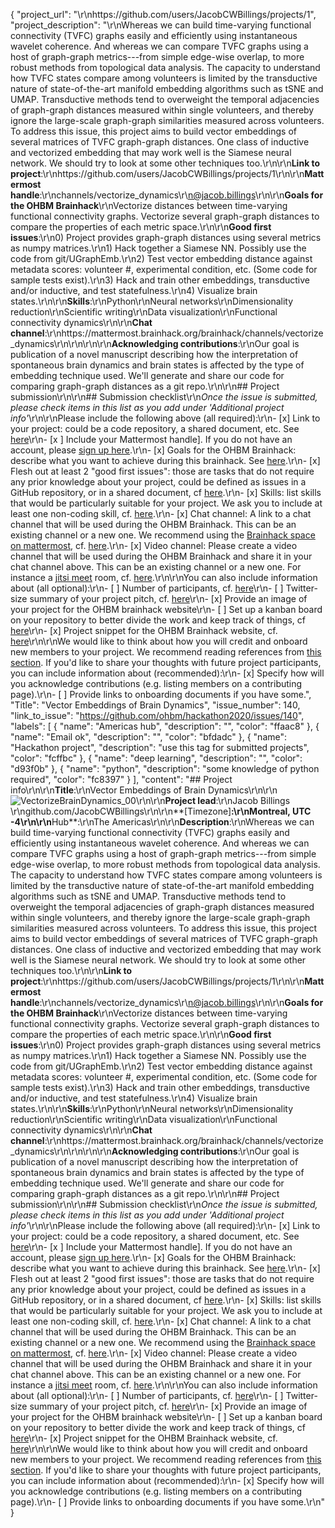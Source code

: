 {
  "project_url": "\r\nhttps://github.com/users/JacobCWBillings/projects/1",
  "project_description": "\r\nWhereas we can build time-varying functional connectivity (TVFC) graphs easily and efficiently using instantaneous wavelet coherence. And whereas we can compare TVFC graphs using a host of graph-graph metrics---from simple edge-wise overlap, to more robust methods from topological data analysis. The capacity to understand how TVFC states compare among volunteers is limited by the transductive nature of state-of-the-art manifold embedding algorithms such as tSNE and UMAP. Transductive methods tend to overweight the temporal adjacencies of graph-graph distances measured within single volunteers, and thereby ignore the large-scale graph-graph similarities measured across volunteers. To address this issue, this project aims to build vector embeddings of several matrices of TVFC graph-graph distances. One class of inductive and vectorized embedding that may work well is the Siamese neural network. We should try to look at some other techniques too.\r\n\r\n**Link to project**:\r\nhttps://github.com/users/JacobCWBillings/projects/1\r\n\r\n**Mattermost handle**:\r\nchannels/vectorize_dynamics\r\n@jacob.billings\r\n\r\n**Goals for the OHBM Brainhack**\r\nVectorize distances between time-varying functional connectivity graphs. Vectorize several graph-graph distances to compare the properties of each metric space.\r\n\r\n**Good first issues**:\r\n0) Project provides graph-graph distances using several metrics as numpy matrices.\r\n1) Hack together a Siamese NN. Possibly use the code from git/UGraphEmb.\r\n2) Test vector embedding distance against metadata scores: volunteer #, experimental condition, etc. (Some code for sample tests exist).\r\n3) Hack and train other embeddings, transductive and/or inductive, and test statefulness.\r\n4) Visualize brain states.\r\n\r\n**Skills**:\r\nPython\r\nNeural networks\r\nDimensionality reduction\r\nScientific writing\r\nData visualization\r\nFunctional connectivity dynamics\r\n\r\n**Chat channel**:\r\nhttps://mattermost.brainhack.org/brainhack/channels/vectorize_dynamics\r\n\r\n<!-- **Video channel**:\r\nskype liveID: billings.jacob\r\njitsi: VectorizeBrainDynamics -->\r\n\r\n**Acknowledging contributions**:\r\nOur goal is publication of a novel manuscript describing how the interpretation of spontaneous brain dynamics and brain states is affected by the type of embedding technique used. We'll generate and share our code for comparing graph-graph distances as a git repo.\r\n\r\n## Project submission\r\n\r\n## Submission checklist\r\n*Once the issue is submitted, please check items in this list as you add under 'Additional project info'*\r\n\r\nPlease include the following above (all required):\r\n-   [x] Link to your project: could be a code repository, a shared document, etc. See [here](https://github.com/ohbm/hackathon2020/blob/master/.github/ISSUE_TEMPLATE/handbooks/projects.md#link-to-project)\r\n-   [x ] Include your Mattermost handle]. If you do not have an account, please [sign up here](https://mattermost.brainhack.org/signup_email).\r\n-   [x] Goals for the OHBM Brainhack: describe what you want to achieve during this brainhack. See [here](https://github.com/ohbm/hackathon2020/blob/master/.github/ISSUE_TEMPLATE/handbooks/projects.md#goals).\r\n-   [x] Flesh out at least 2 \"good first issues\": those are tasks that do not require any prior knowledge about your project, could be defined as issues in a GitHub repository, or in a shared document, cf [here](https://github.com/ohbm/hackathon2020/blob/master/.github/ISSUE_TEMPLATE/handbooks/projects.md#onboarding-2-good-first-issues).\r\n-   [x] Skills: list skills that would be particularly suitable for your project. We ask you to include at least one non-coding skill, cf. [here](https://github.com/ohbm/hackathon2020/blob/master/.github/ISSUE_TEMPLATE/handbooks/projects.md#onboarding-skills).\r\n-   [x] Chat channel: A link to a chat channel that will be used during the OHBM Brainhack. This can be an existing channel or a new one. We recommend using the [Brainhack space on mattermost](https://mattermost.brainhack.org/), cf. [here](https://github.com/ohbm/hackathon2020/blob/master/.github/ISSUE_TEMPLATE/handbooks/projects.md#chat).\r\n-   [x] Video channel: Please create a video channel that will be used during the OHBM Brainhack and share it in your chat channel above. This can be an existing channel or a new one. For instance a [jitsi meet](https://meet.jit.si/) room, cf. [here](https://github.com/ohbm/hackathon2020/blob/master/.github/ISSUE_TEMPLATE/handbooks/projects.md#video-calls).\r\n\r\nYou can also include information about (all optional):\r\n-   [ ] Number of participants, cf. [here](https://github.com/ohbm/hackathon2020/blob/master/.github/ISSUE_TEMPLATE/handbooks/projects.md#participant-capacity)\r\n-   [ ] Twitter-size summary of your project pitch, cf. [here](https://github.com/ohbm/hackathon2020/blob/master/.github/ISSUE_TEMPLATE/handbooks/projects.md#twitter-size-summary-of-your-project-pitch)\r\n-   [x] Provide an image of your project for the OHBM brainhack website\r\n-   [ ] Set up a kanban board on your repository to better divide the work and keep track of things, cf [here](https://github.com/ohbm/hackathon2020/blob/master/.github/ISSUE_TEMPLATE/handbooks/projects.md#set-up-a-kanban-board)\r\n-   [x] Project snippet for the OHBM Brainhack website, cf. [here](https://github.com/ohbm/hackathon2020/blob/master/.github/ISSUE_TEMPLATE/handbooks/projects.md#project-snippet-for-the-ohbm-brainhack-website)\r\n\r\nWe would like to think about how you will credit and onboard new members to your project. We recommend reading references from [this section](https://github.com/ohbm/hackathon2020/blob/master/.github/ISSUE_TEMPLATE/handbooks/projects.md#credit-and-onboarding). If you'd like to share your thoughts with future project participants, you can include information about (recommended):\r\n-   [x] Specify how will you acknowledge contributions (e.g. listing members on a contributing page).\r\n-   [ ] Provide links to onboarding documents if you have some.",
  "Title": "Vector Embeddings of Brain Dynamics",
  "issue_number": 140,
  "link_to_issue": "https://github.com/ohbm/hackathon2020/issues/140",
  "labels": [
    {
      "name": "Americas hub",
      "description": "",
      "color": "ffaac8"
    },
    {
      "name": "Email ok",
      "description": "",
      "color": "bfdadc"
    },
    {
      "name": "Hackathon project",
      "description": "use this tag for submitted projects",
      "color": "fcffbc"
    },
    {
      "name": "deep learning",
      "description": "",
      "color": "d93f0b"
    },
    {
      "name": "python",
      "description": "some knowledge of python required",
      "color": "fc8397"
    }
  ],
  "content": "## Project info\r\n\r\n**Title**:\r\nVector Embeddings of Brain Dynamics\r\n\r\n![VectorizeBrainDynamics_00](https://user-images.githubusercontent.com/37029609/84084140-e7695680-a9b0-11ea-98ef-a897a5bc6d47.png)\r\n\r\n**Project lead**:\r\nJacob Billings \r\ngithub.com/JacobCWBillings\r\n\r\n**[Timezone]**:\r\nMontreal, UTC -4\r\n\r\n**Hub**:\r\nThe Americas\r\n\r\n**Description**:\r\nWhereas we can build time-varying functional connectivity (TVFC) graphs easily and efficiently using instantaneous wavelet coherence. And whereas we can compare TVFC graphs using a host of graph-graph metrics---from simple edge-wise overlap, to more robust methods from topological data analysis. The capacity to understand how TVFC states compare among volunteers is limited by the transductive nature of state-of-the-art manifold embedding algorithms such as tSNE and UMAP. Transductive methods tend to overweight the temporal adjacencies of graph-graph distances measured within single volunteers, and thereby ignore the large-scale graph-graph similarities measured across volunteers. To address this issue, this project aims to build vector embeddings of several matrices of TVFC graph-graph distances. One class of inductive and vectorized embedding that may work well is the Siamese neural network. We should try to look at some other techniques too.\r\n\r\n**Link to project**:\r\nhttps://github.com/users/JacobCWBillings/projects/1\r\n\r\n**Mattermost handle**:\r\nchannels/vectorize_dynamics\r\n@jacob.billings\r\n\r\n**Goals for the OHBM Brainhack**\r\nVectorize distances between time-varying functional connectivity graphs. Vectorize several graph-graph distances to compare the properties of each metric space.\r\n\r\n**Good first issues**:\r\n0) Project provides graph-graph distances using several metrics as numpy matrices.\r\n1) Hack together a Siamese NN. Possibly use the code from git/UGraphEmb.\r\n2) Test vector embedding distance against metadata scores: volunteer #, experimental condition, etc. (Some code for sample tests exist).\r\n3) Hack and train other embeddings, transductive and/or inductive, and test statefulness.\r\n4) Visualize brain states.\r\n\r\n**Skills**:\r\nPython\r\nNeural networks\r\nDimensionality reduction\r\nScientific writing\r\nData visualization\r\nFunctional connectivity dynamics\r\n\r\n**Chat channel**:\r\nhttps://mattermost.brainhack.org/brainhack/channels/vectorize_dynamics\r\n\r\n<!-- **Video channel**:\r\nskype liveID: billings.jacob\r\njitsi: VectorizeBrainDynamics -->\r\n\r\n**Acknowledging contributions**:\r\nOur goal is publication of a novel manuscript describing how the interpretation of spontaneous brain dynamics and brain states is affected by the type of embedding technique used. We'll generate and share our code for comparing graph-graph distances as a git repo.\r\n\r\n## Project submission\r\n\r\n## Submission checklist\r\n*Once the issue is submitted, please check items in this list as you add under 'Additional project info'*\r\n\r\nPlease include the following above (all required):\r\n-   [x] Link to your project: could be a code repository, a shared document, etc. See [here](https://github.com/ohbm/hackathon2020/blob/master/.github/ISSUE_TEMPLATE/handbooks/projects.md#link-to-project)\r\n-   [x ] Include your Mattermost handle]. If you do not have an account, please [sign up here](https://mattermost.brainhack.org/signup_email).\r\n-   [x] Goals for the OHBM Brainhack: describe what you want to achieve during this brainhack. See [here](https://github.com/ohbm/hackathon2020/blob/master/.github/ISSUE_TEMPLATE/handbooks/projects.md#goals).\r\n-   [x] Flesh out at least 2 \"good first issues\": those are tasks that do not require any prior knowledge about your project, could be defined as issues in a GitHub repository, or in a shared document, cf [here](https://github.com/ohbm/hackathon2020/blob/master/.github/ISSUE_TEMPLATE/handbooks/projects.md#onboarding-2-good-first-issues).\r\n-   [x] Skills: list skills that would be particularly suitable for your project. We ask you to include at least one non-coding skill, cf. [here](https://github.com/ohbm/hackathon2020/blob/master/.github/ISSUE_TEMPLATE/handbooks/projects.md#onboarding-skills).\r\n-   [x] Chat channel: A link to a chat channel that will be used during the OHBM Brainhack. This can be an existing channel or a new one. We recommend using the [Brainhack space on mattermost](https://mattermost.brainhack.org/), cf. [here](https://github.com/ohbm/hackathon2020/blob/master/.github/ISSUE_TEMPLATE/handbooks/projects.md#chat).\r\n-   [x] Video channel: Please create a video channel that will be used during the OHBM Brainhack and share it in your chat channel above. This can be an existing channel or a new one. For instance a [jitsi meet](https://meet.jit.si/) room, cf. [here](https://github.com/ohbm/hackathon2020/blob/master/.github/ISSUE_TEMPLATE/handbooks/projects.md#video-calls).\r\n\r\nYou can also include information about (all optional):\r\n-   [ ] Number of participants, cf. [here](https://github.com/ohbm/hackathon2020/blob/master/.github/ISSUE_TEMPLATE/handbooks/projects.md#participant-capacity)\r\n-   [ ] Twitter-size summary of your project pitch, cf. [here](https://github.com/ohbm/hackathon2020/blob/master/.github/ISSUE_TEMPLATE/handbooks/projects.md#twitter-size-summary-of-your-project-pitch)\r\n-   [x] Provide an image of your project for the OHBM brainhack website\r\n-   [ ] Set up a kanban board on your repository to better divide the work and keep track of things, cf [here](https://github.com/ohbm/hackathon2020/blob/master/.github/ISSUE_TEMPLATE/handbooks/projects.md#set-up-a-kanban-board)\r\n-   [x] Project snippet for the OHBM Brainhack website, cf. [here](https://github.com/ohbm/hackathon2020/blob/master/.github/ISSUE_TEMPLATE/handbooks/projects.md#project-snippet-for-the-ohbm-brainhack-website)\r\n\r\nWe would like to think about how you will credit and onboard new members to your project. We recommend reading references from [this section](https://github.com/ohbm/hackathon2020/blob/master/.github/ISSUE_TEMPLATE/handbooks/projects.md#credit-and-onboarding). If you'd like to share your thoughts with future project participants, you can include information about (recommended):\r\n-   [x] Specify how will you acknowledge contributions (e.g. listing members on a contributing page).\r\n-   [ ] Provide links to onboarding documents if you have some.\r\n"
}
